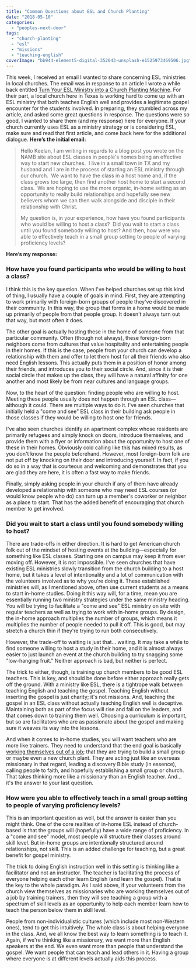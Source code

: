 ```yaml
---
title: "Common Questions about ESL and Church Planting"
date: "2018-05-10"
categories: 
  - "peoples-next-door"
tags: 
  - "church-planting"
  - "esl"
  - "missions"
  - "teaching-english"
coverImage: "bb944-element5-digital-352043-unsplash-e1525973469506.jpg"
---
```


This week, I received an email I wanted to share concerning ESL ministries in local churches. The email was in response to an article I wrote a while back entitled [Turn Your ESL Ministry into a Church Planting Machine](http://blog.keelancook.com/2015/12/turn-your-esl-ministry-into-a-church-planting-machine.html). For their part, a local church here in Texas is working hard to come up with an ESL ministry that both teaches English well and provides a legitimate gospel encounter for the students involved. In preparing, they stumbled across my article, and asked some great questions in response. The questions were so good, I wanted to share them (and my response) here for everyone. If your church currently uses ESL as a ministry strategy or is considering ESL, make sure and read that first article, and come back here for the additional dialogue. **Here’s the initial email:**

> Hello Keelan, I am writing in regards to a blog post you wrote on the NAMB site about ESL classes in people's homes being an effective way to start new churches.  I live in a small town in TX and my husband and I are in the process of starting an ESL ministry through our church.  We want to have the class in a host home and, if the class grows too large, then find another host home to start a second class.  We are hoping to use the more organic, in-home setting as an opportunity to really build relationships and hopefully see new believers whom we can then walk alongside and disciple in their relationship with Christ. 
> 
> My question is, in your experience, how have you found participants who would be willing to host a class?  Did you wait to start a class until you found somebody willing to host? And then, how were you able to effectively teach in a small group setting to people of varying proficiency levels?

**Here’s my response:**

### How have you found participants who would be willing to host a class?

I think this is the key question. When I've helped churches set up this kind of thing, I usually have a couple of goals in mind. First, they are attempting to work primarily with foreign-born groups of people they've discovered in their community. In this way, the group that forms in a home would be made up primarily of people from that people group. It doesn't always turn out that way, but most often it does.

The other goal is actually hosting these in the home of someone from that particular community. Often (though not always), these foreign-born neighbors come from cultures that value hospitality and entertaining people in their homes. If this is the case, people from your church can develop a relationship with them and offer to let them host for all their friends who also need English lessons. This actually puts them in a position of honor among their friends, and introduces you to their social circle. And, since it is their social circle that makes up the class, they will have a natural affinity for one another and most likely be from near cultures and language groups.

Now, to the heart of the question: finding people who are willing to host. Meeting these people usually does not happen through an ESL class—although it could. There are multiple ways to do it. I've seen churches that initially held a "come and see" ESL class in their building ask people in those classes if they would be willing to host one for friends.

I've also seen churches identify an apartment complex whose residents are primarily refugees and simply knock on doors, introduce themselves, and provide them with a flyer or information about the opportunity to host one of these in their homes. Obviously cold calling like this has mixed results, as you don't know the people beforehand. However, most foreign-born folk are not put off by knocking on their door and introducing yourself. In fact, if you do so in a way that is courteous and welcoming and demonstrates that you are glad they are here, it is often a fast way to make friends.

Finally, simply asking people in your church if any of them have already developed a relationship with someone who may need ESL courses (or would know people who do) can turn up a member's coworker or neighbor as a place to start. That has the added benefit of encouraging that church member to get involved.

### Did you wait to start a class until you found somebody willing to host?

There are trade-offs in either direction. It is hard to get American church folk out of the mindset of hosting events at the building—especially for something like ESL classes. Starting one on campus may keep it from ever moving off. However, it is not impossible. I've seen churches that have existing ESL ministries slowly transition from the church building to a host home, but it takes a level of intentionality and a lot of communication with the volunteers involved as to why you're doing it. These established ministries will, as I mentioned above, often use current students as a means to start in-home studies. Doing it this way will, for a time, mean you are essentially running two ministry strategies under the same ministry heading. You will be trying to facilitate a "come and see" ESL ministry on site with regular teachers as well as trying to work with in-home groups. By design, the in-home approach multiplies the number of groups, which means it multiplies the number of people needed to pull it off. This is good, but may stretch a church thin if they're trying to run both consecutively.

However, the trade-off to waiting is just that... waiting. It may take a while to find someone willing to host a study in their home, and it is almost always easier to just launch an event at the church building to try snagging some "low-hanging fruit." Neither approach is bad, but neither is perfect.

The trick to either, though, is training up church members to be good ESL teachers. This is key, and should be done before either approach really gets off the ground. With a ministry like ESL, there is a tightrope walk between teaching English and teaching the gospel. Teaching English without inserting the gospel is just charity; it's not missions. And, teaching the gospel in an ESL class without actually teaching English well is deceptive. Maintaining both as part of the focus will rise and fall on the leaders, and that comes down to training them well. Choosing a curriculum is important, but so are facilitators who are as passionate about the gospel and making sure it weaves its way into the lessons.

And when it comes to in-home studies, you will want teachers who are more like trainers. They need to understand that the end goal is basically [working themselves out of a job](http://blog.keelancook.com/2017/02/work-yourself-out-of-a-job.html); that they are trying to build a small group or maybe even a new church plant. They are acting just like an overseas missionary in that regard, leading a discovery Bible study (in essence), calling people to faith, and hopefully establishing a small group or church. That takes thinking more like a missionary than an English teacher. And... it's the answer to your last question.

### How were you able to effectively teach in a small group setting to people of varying proficiency levels?

This is an important question as well, but the answer is easier than you might think. One of the core realities of in-home ESL instead of church-based is that the groups will (hopefully) have a wide range of proficiency. In a "come and see" model, most people will structure their classes around skill level. But in-home groups are intentionally structured around relationships, not skill. This is an added challenge for teaching, but a great benefit for gospel ministry.

The trick to doing English instruction well in this setting is thinking like a facilitator and not an instructor. The teacher is facilitating the process of everyone helping each other learn English (and learn the gospel). That is the key to the whole paradigm. As I said above, if your volunteers from the church view themselves as missionaries who are working themselves out of a job by training trainers, then they will see teaching a group with a spectrum of skill levels as an opportunity to help each member learn how to teach the person below them in skill level.

People from non-individualistic cultures (which include most non-Western ones), tend to get this intuitively. The whole class is about helping everyone in the class. And, we all know the best way to learn something is to teach it. Again, if we're thinking like a missionary, we want more than English speakers at the end. We even want more than people that understand the gospel. We want people that can teach and lead others in it. Having a group where everyone is at different levels actually aids this process.

